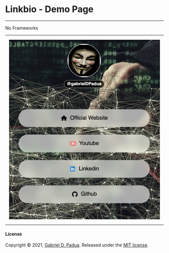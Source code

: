 # Linkbio - Demo Page

---

No Frameworks

---

<div align="center" >
    <img width="480px" src="./docs/print.png">
</div>

---

#### License

Copyright © 2021, [Gabriel D. Padua](https://github.com/gabrielDpadua21).
Released under the [MIT license](LICENSE).
